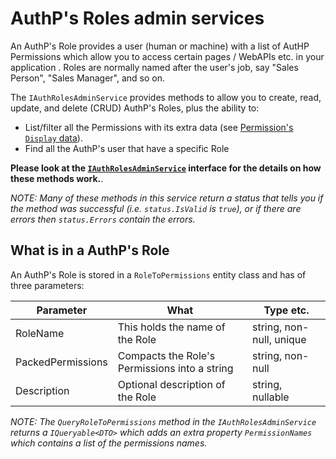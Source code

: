 # AuthP's Roles admin services

An AuthP's Role provides a user (human or machine) with a list of AutHP Permissions which allow you to access certain pages / WebAPIs etc. in your application . Roles are normally named after the user's job, say "Sales Person", "Sales Manager", and so on.

The `IAuthRolesAdminService` provides methods to allow you to create, read, update, and delete (CRUD) AuthP's Roles, plus the ability to:

- List/filter all the Permissions with its extra data (see [Permission's `Display` data](https://github.com/JonPSmith/AuthPermissions.AspNetCore/blob/main/docs/setup/permissions.md#adding-the-display-attribute)).
- Find all the AuthP's user that have a specific Role

**Please look at the [`IAuthRolesAdminService`](https://github.com/JonPSmith/AuthPermissions.AspNetCore/blob/main/AuthPermissions/AdminCode/IAuthRolesAdminService.cs) interface for the details on how these methods work.**.

_NOTE: Many of these methods in this service return a status that tells you if the method was successful (i.e. `status.IsValid` is `true`), or if there are errors then `status.Errors` contain the errors._

## What is in a AuthP's Role

An AuthP's Role is stored in a `RoleToPermissions` entity class and has of three parameters:

| Parameter | What | Type etc. |
| --------- | ---- | --------- |
| RoleName | This holds the name of the Role | string, non-null, unique |
| PackedPermissions | Compacts the Role's Permissions into a string | string, non-null |
| Description | Optional description of the Role | string, nullable |

_NOTE: The `QueryRoleToPermissions` method in the `IAuthRolesAdminService` returns a `IQueryable<DTO>` which adds an extra property `PermissionNames` which contains a list of the permissions names._
